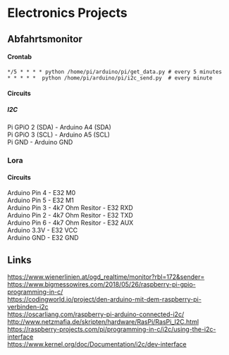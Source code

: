 # Electronics Projects
## Abfahrtsmonitor
#### Crontab
```
*/5 * * * * python /home/pi/arduino/pi/get_data.py # every 5 minutes
* * * * *  python /home/pi/arduino/pi/i2c_send.py  # every minute
```
#### Circuits
##### I2C
Pi GPiO 2 (SDA) - Arduino A4 (SDA)   
Pi GPiO 3 (SCL) - Arduino A5 (SCL)  
Pi GND 		- Arduino GND  

### Lora
#### Circuits
Arduino Pin 4 - E32 M0  
Arduino Pin 5 - E32 M1  
Arduino Pin 3 - 4k7 Ohm Resitor - E32 RXD  
Arduino Pin 2 - 4k7 Ohm Resitor - E32 TXD  
Arduino Pin 6 - 4k7 Ohm Resitor - E32 AUX  
Arduino 3.3V - E32 VCC   
Arduino GND - E32 GND  

## Links
https://www.wienerlinien.at/ogd_realtime/monitor?rbl=172&sender=  
https://www.bigmessowires.com/2018/05/26/raspberry-pi-gpio-programming-in-c/  
https://codingworld.io/project/den-arduino-mit-dem-raspberry-pi-verbinden-i2c  
https://oscarliang.com/raspberry-pi-arduino-connected-i2c/  
http://www.netzmafia.de/skripten/hardware/RasPi/RasPi_I2C.html  
https://raspberry-projects.com/pi/programming-in-c/i2c/using-the-i2c-interface  
https://www.kernel.org/doc/Documentation/i2c/dev-interface  

